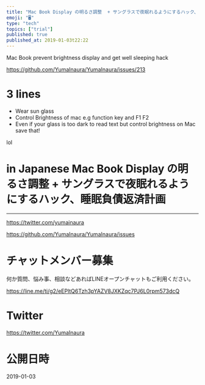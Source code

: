 ```yaml
---
title: "Mac Book Display の明るさ調整  + サングラスで夜眠れるようにするハック、睡眠負債返済計画"
emoji: "🖥"
type: "tech"
topics: ["trial"]
published: true
published_at: 2019-01-03t22:22
---
```


Mac Book prevent brightness display and get well sleeping hack

https://github.com/YumaInaura/YumaInaura/issues/213

# 3 lines

- Wear sun glass
- Control Brightness of mac e.g function key and F1 F2
- Even if your glass is too dark to read text but control brightness on Mac save that!

lol

# in Japanese Mac Book Display の明るさ調整  + サングラスで夜眠れるようにするハック、睡眠負債返済計画

---

https://twitter.com/yumainaura

https://github.com/YumaInaura/YumaInaura/issues










<!-- Update From Qiita API -->

# チャットメンバー募集


何か質問、悩み事、相談などあればLINEオープンチャットもご利用ください。

https://line.me/ti/g2/eEPltQ6Tzh3pYAZV8JXKZqc7PJ6L0rpm573dcQ





# Twitter


https://twitter.com/YumaInaura


<!-- Update From Qiita API -->



# 公開日時

2019-01-03
